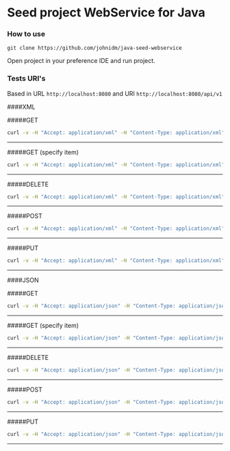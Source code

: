 # Seed project WebService for Java

### How to use

```
git clone https://github.com/johnidm/java-seed-webservice
```

Open project in your preference IDE and run project.

### Tests URI's

Based in URL `http://localhost:8080` and URI `http://localhost:8080/api/v1`

####XML

#####GET

```bash
curl -v -H "Accept: application/xml" -H "Content-Type: application/xml" -X GET http://localhost:8080/api/v1/bier
```
---

#####GET (specify item)

```bash
curl -v -H "Accept: application/xml" -H "Content-Type: application/xml" -X GET http://localhost:8080/api/v1/bier/2
```
---

#####DELETE

```bash
curl -v -H "Accept: application/xml" -H "Content-Type: application/xml" -X DELETE http://localhost:8080/api/v1/bier/3
```
---

#####POST

```bash
curl -v -H "Accept: application/xml" -H "Content-Type: application/xml" -X POST http://localhost:8080/api/v1/bier -d '<?xml version="1.0" encoding="UTF-8" standalone="yes"?><bier><brewery>Way Beer</brewery><id>4</id><name>Way Beer Cream Porter</name><type>ALE</type></bier>'
```
---

#####PUT

```bash
curl -v -H "Accept: application/xml" -H "Content-Type: application/xml" -X PUT http://localhost:8080/api/v1/bier/3 -d '<?xml version="1.0" encoding="UTF-8" standalone="yes"?><bier><brewery>Hi-Wire Brewing</brewery><id>3</id><name>Hi-Wire Lager</name><type>ALE</type></bier>'
```
---

####JSON

#####GET
```bash
curl -v -H "Accept: application/json" -H "Content-Type: application/json" -X GET http://localhost:8080/api/v1/bier
```

---

#####GET (specify item)

```bash
curl -v -H "Accept: application/json" -H "Content-Type: application/json" -X GET http://localhost:8080/api/v1/bier/2
```
---

#####DELETE

```bash
curl -v -H "Accept: application/json" -H "Content-Type: application/json" -X DELETE http://localhost:8080/api/v1/bier/3
```
---

#####POST

```bash
curl -v -H "Accept: application/json" -H "Content-Type: application/json" -X POST http://localhost:8080/api/v1/bier/ -d '{ "brewery": "Way Beer",  "id": "4", "name": "Way Beer Cream Porter",  "type": "ALE" }'
```
---

#####PUT

```bash
curl -v -H "Accept: application/json" -H "Content-Type: application/json" -X PUT http://localhost:8080/api/v1/bier/3 -d '{"brewery":"Hi-Wire Brewing","id":"3","name":"Hi-Wire Lager","type":"ALE"}'
```
---







